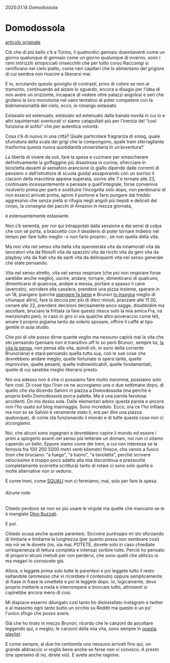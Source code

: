 2020.01.14 Domodossola

# Domodossola
[articolo originale](https://www.xplosionmind.tk/post/domodossola)

Ciò che di più bello c’è a Torino, il quattordici gennaio duemilaventi come un giorno qualunque di gennaio come un giorno qualunque di inverno, sono i rami intirizziti stropicciati rinsecchiti che per tutto corso Racconigi si ramificano nel cielo piatto, come neri capillari che lo alimentano del grigiore di cui sembra non riuscire a liberarsi mai.


E io, scrutando questo groviglio di contrasti, privo di colore se non al tramonto, continuando ad alzare lo sguardo, ancora a disagio per l’idea di non avere un orizzonte, incapace di vedere oltre palazzi angolosi e seri che gridano la loro monotonia nel vano tentativo di poter competere con la bidimensionalità del cielo, ecco, io rimango estasiato.


Estasiato ed estenuato, estasiato ed estenuato dalla banale novità in cui io e altri squinternati sventurati ci siamo catapultati più per l'inerzia del “così funziona di solito” che per autentica volontà.


Cosa c’è di nuovo in una città? Quale particolare fragranza di smog, quale sfumatura della scala dei grigi che la compongono, quale tram sferragliante trasforma questa nuova quotidianità universitaria in un’avventura?


La libertà di vivere da soli, fare la spesa e cucinare per smascherare definitivamente la goffaggine più disastrosa in cucina, sfrecciare in bicicletta davanti al semaforo arancione (o giallo dipende dalle correnti di pensiero o dall’istruttore di scuola guida) assaporando con un sorriso il clacson della macchina appena superata, uscire alle 7 e tornare alle 23, continuare incessantemente a pensare a quell’integrale, forse conveniva risolverlo prima per parti e sostituire l’incognita solo dopo, non perdonarsi di non esserci arrivati prima, aprire il portone e farsi pungere dal freddo aggressivo che senza pietà si rifugia negli angoli più tiepidi e delicati del corpo, la consegna dei pacchi di Amazon in mezza giornata,



è estenuantemente estasiante.



Non c’è serenità, per noi qui intrappolati dalla sessione e dai sensi di colpa che con sé porta, a braccetto con il desiderio di poter tornare indietro nel tempo per fare tutto meglio -o non farlo proprio-, se non quella della vita.


Ma non vita nel senso vita bella vita spensierata vita da innamorati vita da lavoratori vita da filosofi vita da spazzini vita da ricchi vita da geni vita da playboy vita da frati vita da santi vita da delinquenti vita nel senso generale che state pensando.


Vita nel senso stretto, vita nel senso respirare (che poi non respirare forse sarebbe anche meglio), uscire, andare, tornare, dimenticarsi di qualcuno, dimenticarsi di qualcosa, andare a messa, portare a spasso il cane (avercelo), sorridere alla cassiera, prendere una pizza insieme, sperare in un 18, piangere (perché [piangere fa bene](https://www.instagram.com/p/B46_9F3g4AP/) e Brunori [lo insegna](https://open.spotify.com/album/7sYFig64Wpcv9PDq8QRGlV?si=jGGMDzcqTCKeXX2pPm0Nbw) meglio di chiunque altro), fare la doccia per più di dieci minuti, pranzare alle 11:30, cenare alle 22, prendere decisioni decisamente poco sagge, disubbidire ma ascoltare, bruciare la frittata (a fare questo riesce solo la mia amica Fra, va menzionato però, in caso in giro ci sia qualche altro poveraccio come lei), amare il proprio pigiama tanto da volerlo sposare, offrire il caffè al tipo gentile in aula studio.

Che poi di vite posso dirne quante voglio ma nessuno capirà mai la vita che sto pensando (pensare non è transitivo uff lo so però Brunori, sempre lui, [la vita la pensa](https://open.spotify.com/track/7bDVh4f0CVKFawrhG84eCU?si=RF4Fy1zcQvyQqLfwGTp8LQ), non pensa alla vita, quindi oh, io sono della corrente Brunoriana) e starà pensando quella tutta sua, con le sue cose che dovrebbero andare meglio, quelle fortunate si spera tante, quelle improvvise, quelle pesanti, quelle indimenticabili, quelle fondamentali, quelle di cui sarebbe meglio liberarsi presto.

Noi ora adesso non è che ci possiamo fare molto insomma, possiamo solo fare così. Di cose tipo l’Iran ce ne accorgiamo una o due settimane dopo, di quello che sta dicendo Salvini in piazza a Domodossola (ma perché è proprio bello Domodossola porca paletta. Ma è una parola favolosa accidenti. Do mo dosss sola. Dalle elementari adoro questa parola e ancora non l’ho usata sul blog mannaggia. Sono incredulo. Ecco, ora ce l’ho infilata ma non so se Salvini è veramente stato lì, era per dire una piazza qualunque), di come sta funzionando il mondo e di tutte queste cose non ci accorgiamo.

Noi, che alcuni sono ingegneri e dovrebbero capire il mondo ed essere i primi a spingerlo avanti nel senso più letterale un domani, noi non ci stiamo capendo un belin. Eppure siamo come dei treni, a cui non interessa se la ferrovia fra 100 200 5000 metri venti kilometri finisce, che vanno a fuoco (non che bruciano: “a fuego”, “a tuono”, “a tavoletta”, perché scrivere velocissimo è troppo poco adatto alla mia discontinua e pressoché completamente scorretta scrittura) tanto di rotaie ci sono solo quelle e molte alternative non si vedono.

E come treni, come [SQUALI](https://youtu.be/5bW7m--WiWE) non ci fermiamo, mai, solo per fare la spesa.







###### Alcune note
Chiedo perdono se non so più usare le virgole ma quelle che mancano se le è mangiate [Dino Buzzati](https://it.wikipedia.org/wiki/Un_amore_(romanzo)).

E poi.

Chiedo scusa anche queste parentesi. Siccome purtroppo mi sto sforzando di limitarle e limitarne la lunghezza (per quanto possa non sembrare così) ma voi ve le dovete (no, sia mai, POTETE, dovete solo in caso chiediate un’esperienza di lettura completa e intensa) sorbire tutte. Perciò ho pensato di proporvi alcuni metodi per non perdervi, che sono quelli che utilizzo io ma magari lo conoscete già.

Allora, o leggete prima solo tutte le parentesi e poi leggete tutto il resto saltandole (ammesso che vi ricordiate il contenuto) oppure semplicemente di frase in frase le omettete e poi le leggete dopo. Io, logicamente, devo proprio metterle a metà e interrompere e troncare tutto, altrimenti si capirebbe ancora meno di così.


Mi dispiace essermi dilungato così tanto ho disinstallato instagram e twitter e al massimo ogni tanto butto un occhio su Reddit ma questo è un po' l'unico sfogo che posso avere.


Già che ho tirato in mezzo Brunori, ricordo che le canzoni da ascoltare leggendo qui, o meglio, le canzoni della mia vita, sono sempre in [questa playlist](https://open.spotify.com/playlist/5BlTNSfjxRYrJ2nJ9dl9WX?si=yEXHtxo0RHCy_ShsCoaKDg).


E come sempre, ai due tre centomila uno nessuno arrivati fino qui, un grande abbraccio vi voglio bene anche se forse non vi conosco. A presto (ma speriamo di no, direte voi). E avete anche ragione.